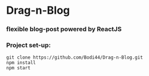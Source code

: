 # Drag-n-Blog
### flexible blog-post powered by ReactJS

### Project set-up:
```
git clone https://github.com/Bodi44/Drag-n-Blog.git
npm install
npm start
```